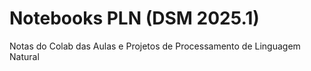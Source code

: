 # Notebooks PLN (DSM 2025.1)
Notas do Colab das Aulas e Projetos de Processamento de Linguagem Natural